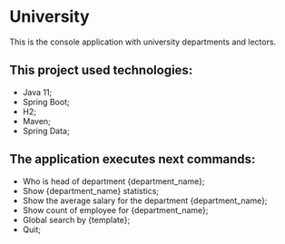 # University

This is the console application with university departments and lectors.

## This project used technologies:

* Java 11;
* Spring Boot;
* H2;
* Maven;
* Spring Data;

## The application executes next commands:

* Who is head of department {department_name};
* Show {department_name} statistics;
* Show the average salary for the department {department_name};
* Show count of employee for {department_name};
* Global search by {template};
* Quit;

